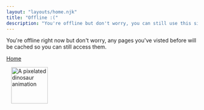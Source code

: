 ```yaml
---
layout: "layouts/home.njk"
title: "Offline :("
description: "You're offline but don't worry, you can still use this site."
---
```


You're offline right now but don't worry, any pages you've visted before will be cached so you can still access them.

<a href="/">Home</a>

<div class="dino-container">
    <img src="../img/offline-dino.webp" class="dino" alt="A pixelated dinosaur animation" height="180" width="180">
</div>

<style>
    .dino-container {

    }
    .dino {
        animation: run 2s infinite ease-out;
        block-size: 10vw;
        inline-size: 10vw;
    }

    @keyframes run {
        0% {
            transform: translateX(0) rotateY(0);
        }
        40% {
            transform: translateX(100%) rotateY(0);
        }
        50% {
            transform: translateX(100%) rotateY(180deg);
        }
        90% {
            transform: translateX(0) rotateY(180deg);
        }
        100% {
            transform: translateX(0) rotateY(0);
        }
    }
</style>
